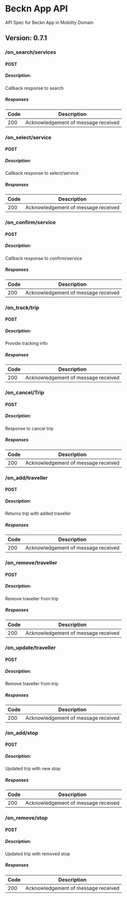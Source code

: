 # Beckn App API
API Spec for Beckn App in Mobility Domain

## Version: 0.7.1

### /on_search/services

#### POST
##### Description:

Callback response to search

##### Responses

| Code | Description |
| ---- | ----------- |
| 200 | Acknowledgement of message received |

### /on_select/service

#### POST
##### Description:

Callback response to select/service

##### Responses

| Code | Description |
| ---- | ----------- |
| 200 | Acknowledgement of message received |

### /on_confirm/service

#### POST
##### Description:

Callback response to confirm/service

##### Responses

| Code | Description |
| ---- | ----------- |
| 200 | Acknowledgement of message received |

### /on_track/trip

#### POST
##### Description:

Provide tracking info

##### Responses

| Code | Description |
| ---- | ----------- |
| 200 | Acknowledgement of message received |

### /on_cancel/Trip

#### POST
##### Description:

Response to cancel trip

##### Responses

| Code | Description |
| ---- | ----------- |
| 200 | Acknowledgement of message received |

### /on_add/traveller

#### POST
##### Description:

Returns trip with added traveller

##### Responses

| Code | Description |
| ---- | ----------- |
| 200 | Acknowledgement of message received |

### /on_remove/traveller

#### POST
##### Description:

Remove traveller from trip

##### Responses

| Code | Description |
| ---- | ----------- |
| 200 | Acknowledgement of message received |

### /on_update/traveller

#### POST
##### Description:

Remove traveller from trip

##### Responses

| Code | Description |
| ---- | ----------- |
| 200 | Acknowledgement of message received |

### /on_add/stop

#### POST
##### Description:

Updated trip with new stop

##### Responses

| Code | Description |
| ---- | ----------- |
| 200 | Acknowledgement of message received |

### /on_remove/stop

#### POST
##### Description:

Updated trip with removed stop

##### Responses

| Code | Description |
| ---- | ----------- |
| 200 | Acknowledgement of message received |